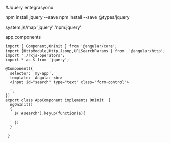 #Jquery entegrasyonu

npm install jquery --save
npm install --save @types/jquery

system.js/map
'jquery':'npm:jquery'

app.components


````
import { Component,OnInit } from '@angular/core';
import {HttpModule,Http,Jsonp,URLSearchParams } from  '@angular/http';
import './rxjs-operators';
import * as $ from 'jquery';

@Component({
  selector: 'my-app',
  template: `Angular <br>
  <input id="search" type="text" class="form-control">
   
  `,
})
export class AppComponent implements OnInit  { 
  ngOnInit()
  {
    $('#search').keyup(function(e){
      
    })
  }

 }

````

